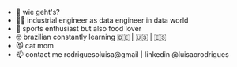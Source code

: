 - 👋 wie geht's?
- :woman_technologist: industrial engineer as data engineer in data world
- :muscle: sports enthusiast but also food lover 
- :nerd_face: brazilian constantly learning   :de: | :us: | :es:
- 😻 cat mom
- 📫 contact me rodriguesoluisa@gmail | linkedin @luisaorodrigues

<!---
luisarodriguees/luisarodriguees is a ✨ special ✨ repository because its `README.md` (this file) appears on your GitHub profile.
You can click the Preview link to take a look at your changes.
--->
